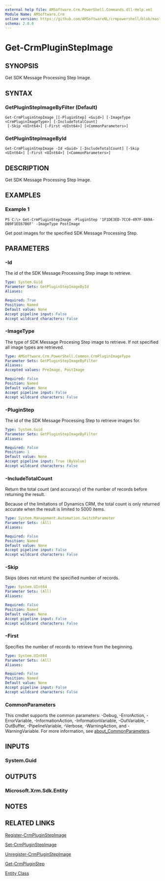 ```yaml
---
external help file: AMSoftware.Crm.PowerShell.Commands.dll-Help.xml
Module Name: AMSoftware.Crm
online version: https://github.com/AMSoftwareNL/crmpowershell/blob/master/docs/Get-CrmPluginStepImage.md
schema: 2.0.0
---
```


# Get-CrmPluginStepImage

## SYNOPSIS
Get SDK Message Processing Step Image.

## SYNTAX

### GetPluginStepImageByFilter (Default)
```
Get-CrmPluginStepImage [[-PluginStep] <Guid>] [-ImageType <CrmPluginImageType>] [-IncludeTotalCount]
 [-Skip <UInt64>] [-First <UInt64>] [<CommonParameters>]
```

### GetPluginStepImageById
```
Get-CrmPluginStepImage -Id <Guid> [-IncludeTotalCount] [-Skip <UInt64>] [-First <UInt64>] [<CommonParameters>]
```

## DESCRIPTION
Get SDK Message Processing Step Image.

## EXAMPLES

### Example 1
```
PS C:\> Get-CrmPluginStepImage -PluginStep '1F1DE3ED-7CC0-497F-8A9A-DB9F1EE67B6F' -ImageType PostImage
```

Get post images for the specified SDK Message Processing Step.

## PARAMETERS

### -Id
The id of the SDK Message Processing Step image to retrieve.

```yaml
Type: System.Guid
Parameter Sets: GetPluginStepImageById
Aliases:

Required: True
Position: Named
Default value: None
Accept pipeline input: False
Accept wildcard characters: False
```

### -ImageType
The type of SDK Message Procesing Step image to retrieve. If not specified all image types are retrieved.

```yaml
Type: AMSoftware.Crm.PowerShell.Common.CrmPluginImageType
Parameter Sets: GetPluginStepImageByFilter
Aliases:
Accepted values: PreImage, PostImage

Required: False
Position: Named
Default value: None
Accept pipeline input: False
Accept wildcard characters: False
```

### -PluginStep
The id of the SDK Message Processing Step to retrieve images for.

```yaml
Type: System.Guid
Parameter Sets: GetPluginStepImageByFilter
Aliases:

Required: False
Position: 1
Default value: None
Accept pipeline input: True (ByValue)
Accept wildcard characters: False
```

### -IncludeTotalCount
Return the total count (and accuracy) of the number of records before returning the result.

Because of the limitations of Dynamics CRM, the total count is only returned accurate when the result is limited to 5000 items.

```yaml
Type: System.Management.Automation.SwitchParameter
Parameter Sets: (All)
Aliases:

Required: False
Position: Named
Default value: None
Accept pipeline input: False
Accept wildcard characters: False
```

### -Skip
Skips (does not return) the specified number of records.

```yaml
Type: System.UInt64
Parameter Sets: (All)
Aliases:

Required: False
Position: Named
Default value: None
Accept pipeline input: False
Accept wildcard characters: False
```

### -First
Specifies the number of records to retrieve from the beginning.

```yaml
Type: System.UInt64
Parameter Sets: (All)
Aliases:

Required: False
Position: Named
Default value: None
Accept pipeline input: False
Accept wildcard characters: False
```

### CommonParameters
This cmdlet supports the common parameters: -Debug, -ErrorAction, -ErrorVariable, -InformationAction, -InformationVariable, -OutVariable, -OutBuffer, -PipelineVariable, -Verbose, -WarningAction, and -WarningVariable. For more information, see [about_CommonParameters](http://go.microsoft.com/fwlink/?LinkID=113216).

## INPUTS

### System.Guid

## OUTPUTS

### Microsoft.Xrm.Sdk.Entity

## NOTES

## RELATED LINKS

[Register-CrmPluginStepImage](Register-CrmPluginStepImage.md)

[Set-CrmPluginStepImage](Set-CrmPluginStepImage.md)

[Unregister-CrmPluginStepImage](Unregister-CrmPluginStepImage.md)

[Get-CrmPluginStep](Get-CrmPluginStep.md)

[Entity Class](https://docs.microsoft.com/en-us/dotnet/api/microsoft.xrm.sdk.entity)
